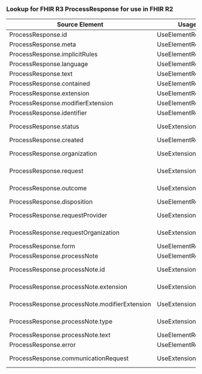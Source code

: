### Lookup for FHIR R3 ProcessResponse for use in FHIR R2

| Source Element | Usage | Target |
| -------------- | ----- | ------ |
| ProcessResponse.id | UseElementRenamed | ProcessResponse.id |
| ProcessResponse.meta | UseElementRenamed | ProcessResponse.meta |
| ProcessResponse.implicitRules | UseElementRenamed | ProcessResponse.implicitRules |
| ProcessResponse.language | UseElementRenamed | ProcessResponse.language |
| ProcessResponse.text | UseElementRenamed | ProcessResponse.text |
| ProcessResponse.contained | UseElementRenamed | ProcessResponse.contained |
| ProcessResponse.extension | UseElementRenamed | ProcessResponse.extension |
| ProcessResponse.modifierExtension | UseElementRenamed | ProcessResponse.modifierExtension |
| ProcessResponse.identifier | UseElementRenamed | ProcessResponse.identifier |
| ProcessResponse.status | UseExtension | http://hl7.org/fhir/3.0/StructureDefinition/extension-ProcessResponse.status |
| ProcessResponse.created | UseElementRenamed | ProcessResponse.created |
| ProcessResponse.organization | UseExtension | http://hl7.org/fhir/3.0/StructureDefinition/extension-ProcessResponse.organization |
| ProcessResponse.request | UseExtension | http://hl7.org/fhir/3.0/StructureDefinition/extension-ProcessResponse.request |
| ProcessResponse.outcome | UseExtension | http://hl7.org/fhir/3.0/StructureDefinition/extension-ProcessResponse.outcome |
| ProcessResponse.disposition | UseElementRenamed | ProcessResponse.disposition |
| ProcessResponse.requestProvider | UseExtension | http://hl7.org/fhir/3.0/StructureDefinition/extension-ProcessResponse.requestProvider |
| ProcessResponse.requestOrganization | UseExtension | http://hl7.org/fhir/3.0/StructureDefinition/extension-ProcessResponse.requestOrganization |
| ProcessResponse.form | UseElementRenamed | ProcessResponse.form |
| ProcessResponse.processNote | UseElementRenamed | ProcessResponse.notes |
| ProcessResponse.processNote.id | UseExtension | http://hl7.org/fhir/3.0/StructureDefinition/extension-ProcessResponse.processNote.id |
| ProcessResponse.processNote.extension | UseExtension | http://hl7.org/fhir/3.0/StructureDefinition/extension-ProcessResponse.processNote.extension |
| ProcessResponse.processNote.modifierExtension | UseExtension | http://hl7.org/fhir/3.0/StructureDefinition/extension-ProcessResponse.processNote.modifierExtension |
| ProcessResponse.processNote.type | UseExtension | http://hl7.org/fhir/3.0/StructureDefinition/extension-ProcessResponse.processNote.type |
| ProcessResponse.processNote.text | UseElementRenamed | ProcessResponse.notes.text |
| ProcessResponse.error | UseElementRenamed | ProcessResponse.error |
| ProcessResponse.communicationRequest | UseExtension | http://hl7.org/fhir/3.0/StructureDefinition/extension-ProcessResponse.communicationRequest |
